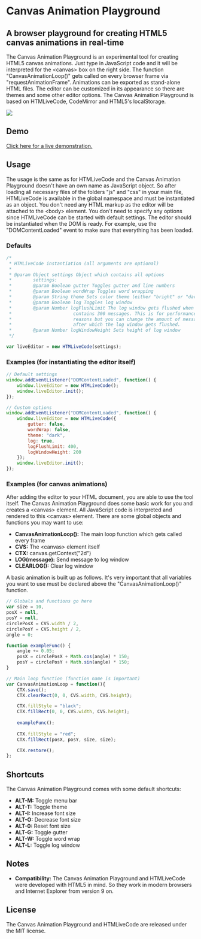 Canvas Animation Playground
===========================

## A browser playground for creating HTML5 canvas animations in real-time

The Canvas Animation Playground is an experimental tool for creating HTML5 canvas animations. Just type in JavaScript code and it will be interpreted for the &lt;canvas&gt; box on the right side. The function "CanvasAnimationLoop()" gets called on every browser frame via "requestAnimationFrame". Animations can be exported as stand-alone HTML files. The editor can be customized in its appearance so there are themes and some other editor options. The Canvas Animation Playground is based on HTMLiveCode, CodeMirror and HTML5's localStorage.

<img src="http://matthias-schuetz.github.com/canvas-animation-playground/canvas-animation-playground.png" />

## Demo
<a href="http://htmlivecode.com/canvas-animation-playground">Click here for a live demonstration.</a>

## Usage

The usage is the same as for HTMLiveCode and the Canvas Animation Playground doesn't have an own name as JavaScript object. So after loading all necessary files of the folders "js" and "css" in your main file, HTMLiveCode is available in the global namespace and must be instantiated as an object. You don't need any HTML markup as the editor will be attached to the &lt;body&gt; element. You don't need to specify any options since HTMLiveCode can be started with default settings. The editor should be instantiated when the DOM is ready. For example, use the "DOMContentLoaded" event to make sure that everything has been loaded.

### Defaults

```javascript
/*
 * HTMLiveCode instantiation (all arguments are optional)
 * 
 * @param Object settings Object which contains all options
 *        settings:
 *        @param Boolean gutter Toggles gutter and line numbers
 *        @param Boolean wordWrap Toggles word wrapping
 *        @param String theme Sets color theme (either "bright" or "dark")
 *        @param Boolean log Toggles log window
 *        @param Number logFlushLimit The log window gets flushed when it
 *                       contains 300 messages. This is for performance
 *                       reasons but you can change the amount of messages
 *                       after which the log window gets flushed.
 *        @param Number logWindowHeight Sets height of log window
 */

var liveEditor = new HTMLiveCode(settings);
```

### Examples (for instantiating the editor itself)

```javascript
// Default settings
window.addEventListener("DOMContentLoaded", function() {
	window.liveEditor = new HTMLiveCode();
	window.liveEditor.init();
});

// Custom options
window.addEventListener("DOMContentLoaded", function() {
	window.liveEditor = new HTMLiveCode({
		gutter: false,
		wordWrap: false,
		theme: "dark",
		log: true,
		logFlushLimit: 400,
		logWindowHeight: 200
	});
	window.liveEditor.init();
});
```

### Examples (for canvas animations)

After adding the editor to your HTML document, you are able to use the tool itself. The Canvas Animation Playground does some basic work for you and creates a &lt;canvas&gt; element. All JavaScript code is interpreted and rendered to this &lt;canvas&gt; element. There are some global objects and functions you may want to use:

* **CanvasAnimationLoop():** The main loop function which gets called every frame
* **CVS:** The &lt;canvas&gt; element itself
* **CTX:** canvas.getContext("2d")
* **LOG(message):** Send message to log window
* **CLEARLOG():** Clear log window

A basic animation is built up as follows. It's very important that all variables you want to use must be declared above the "CanvasAnimationLoop()" function.

```javascript
// Globals and functions go here
var size = 10,
posX = null,
posY = null,
circlePosX = CVS.width / 2,
circlePosY = CVS.height / 2,
angle = 0;

function exampleFunc() {
	angle += 0.05;
	posX = circlePosX + Math.cos(angle) * 150;
	posY = circlePosY + Math.sin(angle) * 150;
}

// Main loop function (function name is important)
var CanvasAnimationLoop = function(){
	CTX.save();
	CTX.clearRect(0, 0, CVS.width, CVS.height);

	CTX.fillStyle = "black";
	CTX.fillRect(0, 0, CVS.width, CVS.height);
	
	exampleFunc();
	
	CTX.fillStyle = "red";
	CTX.fillRect(posX, posY, size, size);

	CTX.restore();
};
```

## Shortcuts
The Canvas Animation Playground comes with some default shortcuts:

* **ALT-M:** Toggle menu bar
* **ALT-T:** Toggle theme
* **ALT-I:** Increase font size
* **ALT-O:** Decrease font size
* **ALT-0:** Reset font size
* **ALT-G:** Toggle gutter
* **ALT-W:** Toggle word wrap
* **ALT-L:** Toggle log window

## Notes
* **Compatibility:** The Canvas Animation Playground and HTMLiveCode were developed with HTML5 in mind. So they work in modern browsers and Internet Explorer from version 9 on.

## License

The Canvas Animation Playground and HTMLiveCode are released under the MIT license.